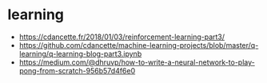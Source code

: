 # learning
 - https://cdancette.fr/2018/01/03/reinforcement-learning-part3/
 - https://github.com/cdancette/machine-learning-projects/blob/master/q-learning/q-learning-blog-part3.ipynb
 - https://medium.com/@dhruvp/how-to-write-a-neural-network-to-play-pong-from-scratch-956b57d4f6e0
